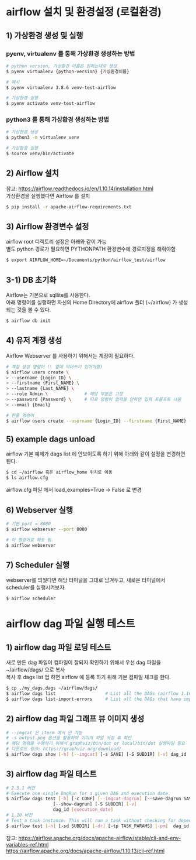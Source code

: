 # airflow 설치 및 환경설정 (로컬환경)


## 1) 가상환경 생성 및 실행
### pyenv, virtualenv 를 통해 가상환경 생성하는 방법
```sh
# python version, 가상환경 이름은 원하는대로 생성
$ pyenv virtualenv {python-version} {가상환경이름}

# 예시
$ pyenv virtualenv 3.8.6 venv-test-airflow

# 가상환경 실행
$ pyenv activate venv-test-airflow
```

### python3 를 통해 가상환경 생성하는 방법
```sh
# 가상환경 생성
$ python3 -m virtualenv venv

# 가상환경 실행
$ source venv/bin/activate
```


## 2) Airflow 설치
참고: https://airflow.readthedocs.io/en/1.10.14/installation.html  
가상환경을 실행했다면 Airflow 를 설치
```sh
$ pip install -r apache-airflow-requirements.txt
```

## 3) Airflow 환경변수 설정
airflow root 디렉토리 설정은 아래와 같이 가능  
별도 python 경로가 필요하면 PYTHONPATH 환경변수에 경로지정을 해줘야함
```sh
$ export AIRFLOW_HOME=~/Documents/python/airflow_test/airflow
```

## 3-1) DB 초기화
Airflow는 기본으로 sqllite를 사용한다.  
아래 명령어를 실행하면 자신의 Home Directory에 airflow 폴더 (~/airflow) 가 생성되는 것을 볼 수 있다.
```sh
$ airflow db init
```

## 4) 유저 계정 생성

Airflow Webserver 를 사용하기 위해서는 계정이 필요하다.
```sh
# 계정 생성 명령어 (\ 앞에 띄어쓰기 있어야함)
$ airflow users create \ 
> --username {Login_ID} \
> --firstname {First_NAME} \ 
> --lastname {Last_NAME} \
> --role Admin \              # 해당 부분은 고정
> --password {Password} \     # 따로 명령어 입력을 안하면 입력 프롬프트 나옴
> --email {Email}
```

```sh
# 한줄 명령어
$ airflow users create --username {Login_ID} --firstname {First_NAME} --lastname {Last_NAME} --role Admin --password {Password} --email {Email}
```

## 5) example dags unload
airflow 기본 예제가 dags list 에 안보이도록 하기 위해 아래와 같이 설정을 변경하면 된다.
```sh
$ cd ~/airflow 혹은 airflow_home 위치로 이동
$ ls airflow.cfg 
```
airflow.cfg 파일 에서 load_examples=True -> False 로 변경

## 6) Webserver 실행
```sh
# 기본 port = 8080
$ airflow webserver --port 8080

# 이 명령어로 해도 됨.
$ airflow webserver 
```

## 7) Scheduler 실행

webserver를 띄웠다면 해당 터미널을 그대로 남겨두고, 새로운 터미널에서 scheduler를 실행시켜보자.
```sh
$ airflow scheduler
```

# airflow dag 파일 실행 테스트

## 1) airflow dag 파일 로딩 테스트
새로 만든 dag 파일이 컴파일이 잘되지 확인하기 위해서 우선 dag 파일을 ~/airflow/dags/ 으로 복사    
복사 후 dags list 업 하면 airflow 에 등록 하기 위해 기본 컴파일 체크를 한다.  
```sh
$ cp ./my_dags.dags ~/airflow/dags/
$ airflow dags list                   # List all the DAGs (airflow 1.10 버전)
$ airflow dags list-import-errors     # List all the DAGs that have import errors (airflow 2.0 이상 버전)

```
## 2) airflow dag 파일 그래프 뷰 이미지 생성

```sh
# --imgcat 은 iterm 에서 만 가능
# -s output.png 옵션을 활용하여 이미지 파일 저장 후 확인
# 해당 명령을 수행하기 위해서 graphviz/bin/dot or local/bin/dot 실행파일 필요
# 다운로드 링크: https://graphviz.org/download/
$ airflow dags show [-h] [--imgcat] [-s SAVE] [-S SUBDIR] [-v] dag_id
```


## 3) airflow dag 파일 테스트

```sh
# 2.5.1 버전 
# Execute one single DagRun for a given DAG and execution date.
$ airflow dags test [-h] [-c CONF] [--imgcat-dagrun] [--save-dagrun SAVE_DAGRUN]
                  [--show-dagrun] [-S SUBDIR] [-v]
                  dag_id [execution_date]
# 1.10 버전 
# Test a task instance. This will run a task without checking for dependencies or recording its state in the database.
$ airflow test [-h] [-sd SUBDIR] [-dr] [-tp TASK_PARAMS] [-pm]  dag_id task_id execution_date
```

참고: https://airflow.apache.org/docs/apache-airflow/stable/cli-and-env-variables-ref.html   
https://airflow.apache.org/docs/apache-airflow/1.10.13/cli-ref.html   
